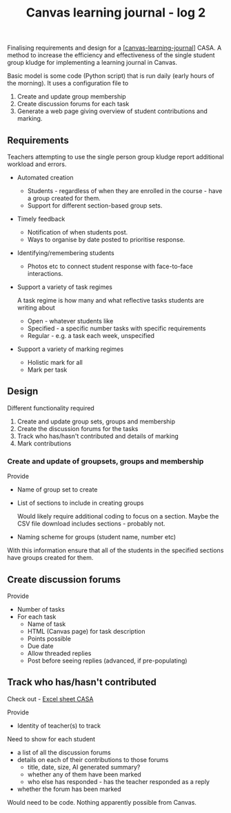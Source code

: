 ﻿---
backlinks:
- title: Canvas Learning Journal
  url: /sense/CASA/CASA/canvas-learning-journal.html
title: Canvas learning journal - log 2
---
Finalising requirements and design for a [[canvas-learning-journal]] CASA. A method to increase the efficiency and effectiveness of the single student group kludge for implementing a learning journal in Canvas.

Basic model is some code (Python script) that is run daily (early hours of the morning). It uses a configuration file to

1. Create and update group membership
2. Create discussion forums for each task
3. Generate a web page giving overview of student contributions and marking.

## Requirements

Teachers attempting to use the single person group kludge report additional workload and errors.


- Automated creation

    - Students - regardless of when they are enrolled in the course - have a group created for them.
    - Support for different section-based group sets.

- Timely feedback

    - Notification of when students post. 
    - Ways to organise by date posted to prioritise response.

- Identifying/remembering students

    - Photos etc to connect student response with face-to-face interactions.

- Support a variety of task regimes

    A task regime is how many and what reflective tasks students are writing about

    - Open - whatever students like
    - Specified - a specific number tasks with specific requirements
    - Regular - e.g. a task each week, unspecified

- Support a variety of marking regimes

    - Holistic mark for all
    - Mark per task

## Design

Different functionality required

1. Create and update group sets, groups and membership
2. Create the discussion forums for the tasks
3. Track who has/hasn't contributed and details of marking
4. Mark contributions

### Create and update of groupsets, groups and membership

Provide 

- Name of group set to create
- List of sections to include in creating groups

    Would likely require additional coding to focus on a section. Maybe the CSV file download includes sections - probably not.
- Naming scheme for groups (student name, number etc)

With this information ensure that all of the students in the specified sections have groups created for them.

## Create discussion forums

Provide

- Number of tasks
- For each task
    - Name of task
    - HTML (Canvas page) for task description
    - Points possible
    - Due date
    - Allow threaded replies
    - Post before seeing replies (advanced, if pre-populating)

## Track who has/hasn't contributed

Check out - [Excel sheet CASA](https://community.canvaslms.com/t5/Higher-Ed-Canvas-Users/Automated-report-of-group-sets-groups-and-members-in-a-course/bc-p/585458/emcs_t/S2h8ZW1haWx8ZGlnZXN0X25vdGlmaWNhdGlvbnxMTzhLRkJQOEk2QktHQnwtMXxPVEhFUlN8aEs#M2628)

Provide

- Identity of teacher(s) to track

Need to show for each student

- a list of all the discussion forums
- details on each of their contributions to those forums
    - title, date, size, AI generated summary?
    - whether any of them have been marked
    - who else has responded - has the teacher responded as a reply
- whether the forum has been marked

Would need to be code. Nothing apparently possible from Canvas.


[//begin]: # "Autogenerated link references for markdown compatibility"
[canvas-learning-journal]: canvas-learning-journal "Canvas Learning Journal"
[//end]: # "Autogenerated link references"